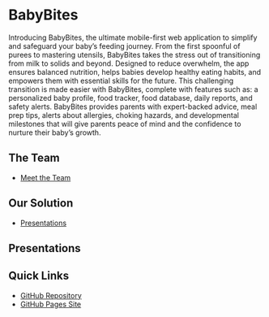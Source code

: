 # BabyBites

Introducing BabyBites, the ultimate mobile-first web application to simplify and safeguard your baby’s feeding journey. From the first spoonful of purees to mastering utensils, BabyBites takes the stress out of transitioning from milk to solids and beyond. Designed to reduce overwhelm, the app ensures balanced nutrition, helps babies develop healthy eating habits, and empowers them with essential skills for the future. 
This challenging transition is made easier with BabyBites, complete with features such as: a personalized baby profile, food tracker, food database, daily reports, and safety alerts. 
BabyBites provides parents with expert-backed advice, meal prep tips, alerts about allergies, choking hazards, and developmental milestones that will give parents peace of mind and the confidence to nurture their baby’s growth.

## The Team
  - <a href="./website/the_team.html">Meet the Team</a>

## Our Solution
  - <a href="./website/presentations.html">Presentations</a>

## Presentations

## Quick Links
  - <a href="https://github.com/dledw001/BabyBites">GitHub Repository</a>
  - <a href="https://dledw001.github.io/BabyBites/">GitHub Pages Site</a>
